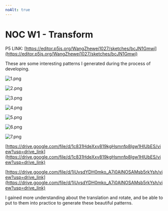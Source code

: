 ```yaml
---
noAlt: true
---
```

# NOC W1 - Transform

P5 LINK: [https://editor.p5js.org/WangZhewei1027/sketches/bcJN1Gmwi](https://editor.p5js.org/WangZhewei1027/sketches/bcJN1Gmwi)

These are some interesting patterns I generated during the process of developing. 

![1.png](NOC%20W1%20-%20Transfrom%20da0aa74c93b24a80957a56ba0818189d/1.png)

![2.png](NOC%20W1%20-%20Transfrom%20da0aa74c93b24a80957a56ba0818189d/2.png)

![3.png](NOC%20W1%20-%20Transfrom%20da0aa74c93b24a80957a56ba0818189d/3.png)

![4.png](NOC%20W1%20-%20Transfrom%20da0aa74c93b24a80957a56ba0818189d/4.png)

![5.png](NOC%20W1%20-%20Transfrom%20da0aa74c93b24a80957a56ba0818189d/5.png)

![6.png](NOC%20W1%20-%20Transfrom%20da0aa74c93b24a80957a56ba0818189d/6.png)

![7.png](NOC%20W1%20-%20Transfrom%20da0aa74c93b24a80957a56ba0818189d/7.png)

[https://drive.google.com/file/d/1c831HdeXxv819kgHsmnfp8Igw1HlUbES/view?usp=drive_link](https://drive.google.com/file/d/1c831HdeXxv819kgHsmnfp8Igw1HlUbES/view?usp=drive_link)

[https://drive.google.com/file/d/1iUvsdYDH0mko_A7i0AlNOSAMsb5rkYsh/view?usp=drive_link](https://drive.google.com/file/d/1iUvsdYDH0mko_A7i0AlNOSAMsb5rkYsh/view?usp=drive_link)

I gained more understanding about the translation and rotate, and be able to put to them into practice to generate these beautiful patterns.